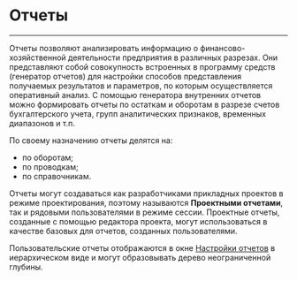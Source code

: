 ﻿---
Keywords: Отчеты,Отчёты,Отчет,Отчёт
---

# Отчеты
-------------------------------
Отчеты позволяют анализировать информацию о финансово-хозяйственной деятельности предприятия в различных разрезах. Они представляют собой совокупность встроенных в программу средств (генератор отчетов) для настройки способов представления получаемых результатов и параметров, по которым осуществляется оперативный анализ. С помощью генератора внутренних отчетов можно формировать отчеты по остаткам и оборотам в разрезе счетов бухгалтерского учета, групп аналитических признаков, временных диапазонов и т.п. 

По своему назначению отчеты делятся на:

- по оборотам;
- по проводкам;
- по справочникам. 

Отчеты могут создаваться как разработчиками прикладных проектов в режиме проектирования, поэтому называются <strong>Проектными отчетами</strong>, так и рядовыми пользователями в режиме сессии. Проектные отчеты, созданные с помощью редактора проекта, могут использоваться в качестве базовых для отчетов, созданных пользователями. 

Пользовательские отчеты отображаются в окне [Настройки отчетов](topic:.Com.Reports.Tuner.Default) в иерархическом виде и могут образовывать дерево неограниченной глубины. 
